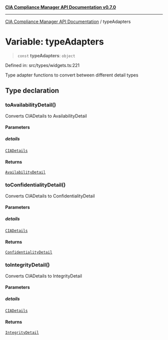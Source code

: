 [**CIA Compliance Manager API Documentation v0.7.0**](../README.md)

***

[CIA Compliance Manager API Documentation](../globals.md) / typeAdapters

# Variable: typeAdapters

> `const` **typeAdapters**: `object`

Defined in: src/types/widgets.ts:221

Type adapter functions to convert between different detail types

## Type declaration

### toAvailabilityDetail()

Converts CIADetails to AvailabilityDetail

#### Parameters

##### details

[`CIADetails`](../interfaces/CIADetails.md)

#### Returns

[`AvailabilityDetail`](../interfaces/AvailabilityDetail.md)

### toConfidentialityDetail()

Converts CIADetails to ConfidentialityDetail

#### Parameters

##### details

[`CIADetails`](../interfaces/CIADetails.md)

#### Returns

[`ConfidentialityDetail`](../interfaces/ConfidentialityDetail.md)

### toIntegrityDetail()

Converts CIADetails to IntegrityDetail

#### Parameters

##### details

[`CIADetails`](../interfaces/CIADetails.md)

#### Returns

[`IntegrityDetail`](../interfaces/IntegrityDetail.md)
